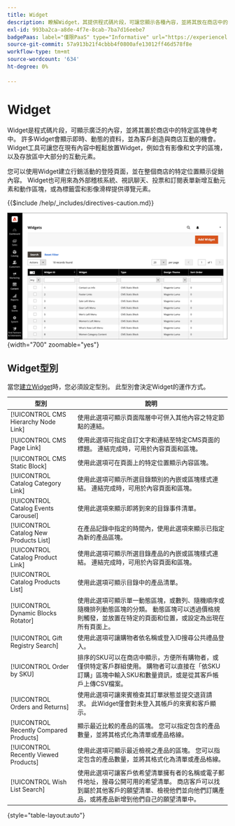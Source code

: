 ```yaml
---
title: Widget
description: 瞭解Widget，其提供程式碼片段，可讓您顯示各種內容，並將其放在商店中的特定區塊參考中。
exl-id: 993ba2ca-a8de-4f7e-8cab-7ba7d16eebe7
badgePaas: label="僅限PaaS" type="Informative" url="https://experienceleague.adobe.com/zh-hant/docs/commerce/user-guides/product-solutions" tooltip="僅適用於雲端專案(Adobe管理的PaaS基礎結構)和內部部署專案的Adobe Commerce 。"
source-git-commit: 57a913b21f4cbbb4f0800afe13012ff46d578f8e
workflow-type: tm+mt
source-wordcount: '634'
ht-degree: 0%

---
```


# Widget

Widget是程式碼片段，可顯示廣泛的內容，並將其置於商店中的特定區塊參考中。 許多Widget會顯示即時、動態的資料，並為客戶創造與商店互動的機會。 Widget工具可讓您在現有內容中輕鬆放置Widget，例如含有影像和文字的區塊，以及存放區中大部分的互動元素。

您可以使用Widget建立行銷活動的登陸頁面，並在整個商店的特定位置顯示促銷內容。 Widget也可用來為外部稽核系統、視訊聊天、投票和訂閱表單新增互動元素和動作區塊，或為標籤雲和影像滑桿提供導覽元素。

{{$include /help/_includes/directives-caution.md}}

![新產品清單Widget](./assets/storefront-home-page-new-products.png){width="700" zoomable="yes"}

## Widget型別

當您[建立Widget](widget-create.md)時，您必須設定型別。 此型別會決定Widget的運作方式。

| 型別 | 說明 |
|--- |--- |
| [!UICONTROL CMS Hierarchy Node Link] | 使用此選項可顯示頁面階層中可併入其他內容之特定節點的連結。 |
| [!UICONTROL CMS Page Link] | 使用此選項可指定自訂文字和連結至特定CMS頁面的標題。 連結完成時，可用於內容頁面和區塊。 |
| [!UICONTROL CMS Static Block] | 使用此選項可在頁面上的特定位置顯示內容區塊。 |
| [!UICONTROL Catalog Category Link] | 使用此選項可顯示所選目錄類別的內嵌或區塊樣式連結。 連結完成時，可用於內容頁面和區塊。 |
| [!UICONTROL Catalog Events Carousel] | 使用此選項來顯示即將到來的目錄事件清單。 |
| [!UICONTROL Catalog New Products List] | 在產品記錄中指定的時間內，使用此選項來顯示已指定為新的產品區塊。 |
| [!UICONTROL Catalog Product Link] | 使用此選項可顯示所選目錄產品的內嵌或區塊樣式連結。 連結完成時，可用於內容頁面和區塊。 |
| [!UICONTROL Catalog Products List] | 使用此選項可顯示目錄中的產品清單。 |
| [!UICONTROL Dynamic Blocks Rotator] | 使用此選項可顯示單一動態區塊，或數列、隨機順序或隨機排列動態區塊的分類。 動態區塊可以透過價格規則觸發，並放置在特定的頁面和位置，或設定為出現在所有頁面上。 |
| [!UICONTROL Gift Registry Search] | 使用此選項可讓購物者依名稱或登入ID搜尋公共禮品登入。 |
| [!UICONTROL Order by SKU] | 排序的SKU可以在商店中顯示，方便所有購物者，或僅供特定客戶群組使用。 購物者可以直接在「依SKU訂購」區塊中輸入SKU和數量資訊，或是從其客戶帳戶上傳CSV檔案。 |
| [!UICONTROL Orders and Returns] | 使用此選項可讓來賓檢查其訂單狀態並提交退貨請求。 此Widget僅會對未登入其帳戶的來賓和客戶顯示。 |
| [!UICONTROL Recently Compared Products] | 顯示最近比較的產品的區塊。 您可以指定包含的產品數量，並將其格式化為清單或產品格線。 |
| [!UICONTROL Recently Viewed Products] | 使用此選項可顯示最近檢視之產品的區塊。 您可以指定包含的產品數量，並將其格式化為清單或產品格線。 |
| [!UICONTROL Wish List Search] | 使用此選項可讓客戶依希望清單擁有者的名稱或電子郵件地址，搜尋公開可用的希望清單。 商店客戶可以找到屬於其他客戶的願望清單、檢視他們並向他們訂購產品，或將產品新增到他們自己的願望清單中。 |

{style="table-layout:auto"}
